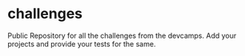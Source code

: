 challenges
==========

Public Repository for all the challenges from the devcamps.
Add your projects and provide your tests for the same.
